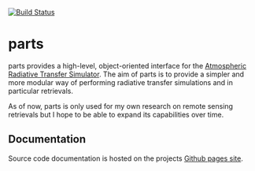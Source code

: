 [![Build Status](https://travis-ci.com/simonpf/parts.svg?branch=master)](https://travis-ci.com/simonpf/parts)

# parts

parts provides a high-level, object-oriented interface for the [Atmospheric Radiative Transfer Simulator](https://www.radiativetransfer.org/). The aim of parts is to provide a simpler and more modular way of performing radiative transfer simulations and in particular retrievals.

As of now, parts is only used for my own research on remote sensing retrievals but I hope to
be able to expand its capabilities over time.

## Documentation

Source code documentation is hosted on the projects [Github pages site](https://simonpf.github.io/parts).

